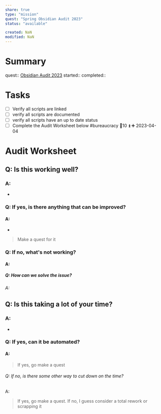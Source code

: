 ```yaml
---
share: true
type: "mission"
quest: "Spring Obsidian Audit 2023"
status: "available"

created: NaN 
modified: NaN
---
```

 
# Summary
quest:: [Obsidian Audit 2023](./Obsidian%20Audit%202023.md)
started:: 
completed::
# Tasks
- [ ] Verify all scripts are linked
- [ ] verify all scripts are documented
- [ ] verify all scripts have an up to date status
- [ ] Complete the Audit Worksheet below #bureaucracy 🥄10 ⏫ ➕ 2023-04-04

# Audit Worksheet
## Q: Is this working well?
### A: 
- 
### Q: If yes, is there anything that can be improved?
#### A:
- 
> Make a quest for it
### Q: If no, what's not working?
#### A:

##### Q: How can we solve the issue?
###### A: 

## Q: Is this taking a lot of your time?
### A:
- 
### Q: If yes, can it be automated?
#### A: 
> If yes, go make a quest
###### Q: If no, is there some other way to cut down on the time?
A: 
> If yes, go make a quest. If no, I guess consider a total rework or scrapping it
